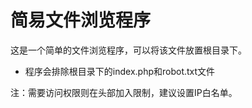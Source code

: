 # 简易文件浏览程序
这是一个简单的文件浏览程序，可以将该文件放置根目录下。
* 程序会排除根目录下的index.php和robot.txt文件

注：需要访问权限则在头部加入限制，建议设置IP白名单。
